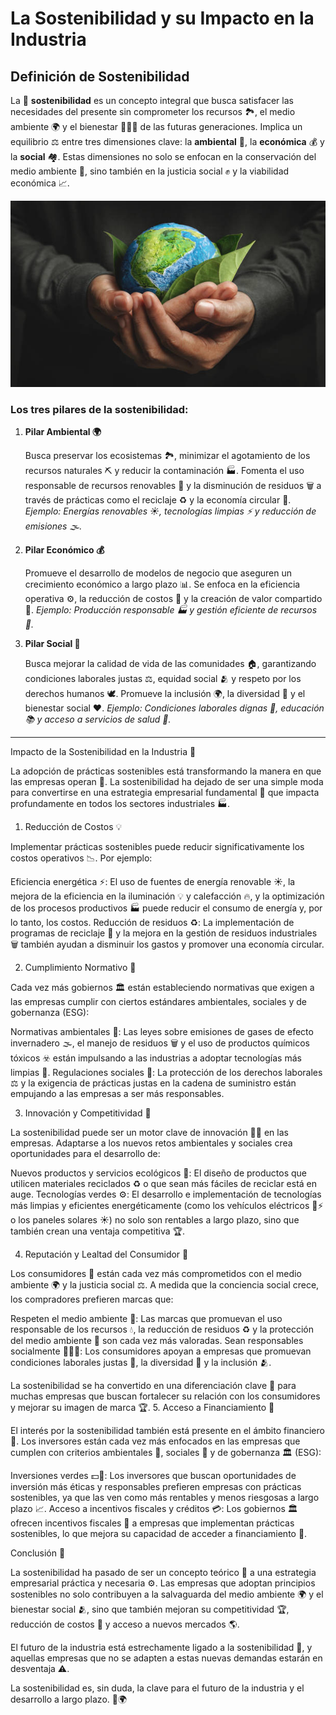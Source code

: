# **La Sostenibilidad y su Impacto en la Industria**

## **Definición de Sostenibilidad**

La 🌿 **sostenibilidad** es un concepto integral que busca satisfacer las necesidades del presente sin comprometer los recursos 🏞️, el medio ambiente 🌍 y el bienestar 🧑‍🤝‍🧑 de las futuras generaciones. Implica un equilibrio ⚖️ entre tres dimensiones clave: la **ambiental** 🌱, la **económica** 💰 y la **social** 🏘️. Estas dimensiones no solo se enfocan en la conservación del medio ambiente 🐾, sino también en la justicia social ✊ y la viabilidad económica 📈.


<p align="center">
  <img src="/img/definicion.jpg" alt="![Definicion](img/definicion.jpg)" />
</p>  

### **Los tres pilares de la sostenibilidad:**

1. **Pilar Ambiental 🌍**

    Busca preservar los ecosistemas 🏞️, minimizar el agotamiento de los recursos naturales ⛏️ y reducir la contaminación 🏭. Fomenta el uso responsable de recursos      renovables 🌱 y la disminución de residuos 🗑️ a través de prácticas como el reciclaje ♻️ y la economía circular 🔄.
        *Ejemplo: Energías renovables ☀️, tecnologías limpias ⚡ y reducción de emisiones 🌫️.*
    

2. **Pilar Económico 💰**

    Promueve el desarrollo de modelos de negocio que aseguren un crecimiento económico a largo plazo 📊. Se enfoca en la eficiencia operativa ⚙️, la reducción de       costos 💸 y la creación de valor compartido 🤝.
        *Ejemplo: Producción responsable 🏭 y gestión eficiente de recursos 🔄.*
   

3. **Pilar Social 👥**

    Busca mejorar la calidad de vida de las comunidades 🏠, garantizando condiciones laborales justas ⚖️, equidad social 🫂 y respeto por los derechos humanos 🕊️.
    Promueve la inclusión 🌍, la diversidad 🌈 y el bienestar social ❤️.
        *Ejemplo: Condiciones laborales dignas 👷, educación 📚 y acceso a servicios de salud 🏥.*
---

Impacto de la Sostenibilidad en la Industria 🏢

La adopción de prácticas sostenibles está transformando la manera en que las empresas operan 🔄. La sostenibilidad ha dejado de ser una simple moda para convertirse en una estrategia empresarial fundamental 🚀 que impacta profundamente en todos los sectores industriales 🏭.
1. Reducción de Costos 💡

Implementar prácticas sostenibles puede reducir significativamente los costos operativos 📉. Por ejemplo:

   Eficiencia energética ⚡: El uso de fuentes de energía renovable ☀️, la mejora de la eficiencia en la iluminación 💡 y calefacción 🔥, y la optimización de los procesos productivos 🏭 puede reducir el consumo de energía y, por lo tanto, los costos.
    Reducción de residuos ♻️: La implementación de programas de reciclaje 🔄 y la mejora en la gestión de residuos industriales 🗑️ también ayudan a disminuir los gastos y promover una economía circular.

2. Cumplimiento Normativo 📜

Cada vez más gobiernos 🏛️ están estableciendo normativas que exigen a las empresas cumplir con ciertos estándares ambientales, sociales y de gobernanza (ESG):

   Normativas ambientales 🌱: Las leyes sobre emisiones de gases de efecto invernadero 🌫️, el manejo de residuos 🗑️ y el uso de productos químicos tóxicos ☣️ están impulsando a las industrias a adoptar tecnologías más limpias 🧪.
    Regulaciones sociales 🤝: La protección de los derechos laborales ⚖️ y la exigencia de prácticas justas en la cadena de suministro están empujando a las empresas a ser más responsables.

3. Innovación y Competitividad 🚀

La sostenibilidad puede ser un motor clave de innovación 🧑‍💻 en las empresas. Adaptarse a los nuevos retos ambientales y sociales crea oportunidades para el desarrollo de:

   Nuevos productos y servicios ecológicos 🌿: El diseño de productos que utilicen materiales reciclados ♻️ o que sean más fáciles de reciclar está en auge.
    Tecnologías verdes ⚙️: El desarrollo e implementación de tecnologías más limpias y eficientes energéticamente (como los vehículos eléctricos 🚗⚡ o los paneles solares ☀️) no solo son rentables a largo plazo, sino que también crean una ventaja competitiva 🏆.

4. Reputación y Lealtad del Consumidor 🤝

Los consumidores 🛒 están cada vez más comprometidos con el medio ambiente 🌍 y la justicia social ⚖️. A medida que la conciencia social crece, los compradores prefieren marcas que:

   Respeten el medio ambiente 🌿: Las marcas que promuevan el uso responsable de los recursos 💧, la reducción de residuos ♻️ y la protección del medio ambiente 🐾 son cada vez más valoradas.
    Sean responsables socialmente 🧑‍🤝‍🧑: Los consumidores apoyan a empresas que promuevan condiciones laborales justas 👷, la diversidad 🌈 y la inclusión 🫂.

La sostenibilidad se ha convertido en una diferenciación clave 🏅 para muchas empresas que buscan fortalecer su relación con los consumidores y mejorar su imagen de marca 🏆.
5. Acceso a Financiamiento 💼

El interés por la sostenibilidad también está presente en el ámbito financiero 🏦. Los inversores están cada vez más enfocados en las empresas que cumplen con criterios ambientales 🌿, sociales 👥 y de gobernanza 🏛️ (ESG):

   Inversiones verdes 💵🌱: Los inversores que buscan oportunidades de inversión más éticas y responsables prefieren empresas con prácticas sostenibles, ya que las ven como más rentables y menos riesgosas a largo plazo 📈.
    Acceso a incentivos fiscales y créditos 💳: Los gobiernos 🏛️ ofrecen incentivos fiscales 💸 a empresas que implementan prácticas sostenibles, lo que mejora su capacidad de acceder a financiamiento 💼.

Conclusión 📝

La sostenibilidad ha pasado de ser un concepto teórico 📖 a una estrategia empresarial práctica y necesaria ⚙️. Las empresas que adoptan principios sostenibles no solo contribuyen a la salvaguarda del medio ambiente 🌍 y el bienestar social 🫂, sino que también mejoran su competitividad 🏆, reducción de costos 💸 y acceso a nuevos mercados 🌎.

El futuro de la industria está estrechamente ligado a la sostenibilidad 🌿, y aquellas empresas que no se adapten a estas nuevas demandas estarán en desventaja ⚠️.

La sostenibilidad es, sin duda, la clave para el futuro de la industria y el desarrollo a largo plazo. 🌱🌍
